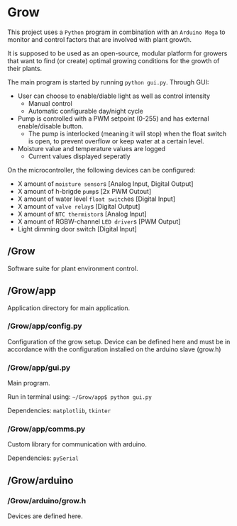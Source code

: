 # Grow
This project uses a `Python` program in combination with an `Arduino Mega` to monitor and control factors that are involved with plant growth.

It is supposed to be used as an open-source, modular platform for growers that want to find (or create) optimal growing conditions for the growth of their plants.

The main program is started by running `python gui.py`. 
Through GUI:
- User can choose to enable/diable light as well as control intensity 
    - Manual control
    - Automatic configurable day/night cycle
- Pump is controlled with a PWM setpoint (0-255) and has external enable/disable button. 
    - The pump is interlocked (meaning it will stop) when the float switch is open, to prevent overflow or keep water at a certain level.
- Moisture value and temperature values are logged
  - Current values displayed seperatly

On the microcontroller, the following devices can be configured:
- X amount of `moisture sensor`s [Analog Input, Digital Output] 
- X amount of h-brigde `pump`s [2x PWM Outout]
- X amount of water level `float switch`es [Digital Input]
- X amount of `valve relay`s [Digital Output]
- X amount of `NTC thermistor`s [Analog Input]
- X amount of RGBW-channel `LED driver`s [PWM Output]
- Light dimming door switch [Digital Input]

## /Grow
Software suite for plant environment control.

## /Grow/app
Application directory for main application. 

### /Grow/app/config.py
Configuration of the grow setup. 
Device can be defined here and must be in accordance with the configuration installed on the arduino slave (grow.h)

### /Grow/app/gui.py
Main program.

Run in terminal using: `~/Grow/app$ python gui.py`

Dependencies: `matplotlib`, `tkinter`

### /Grow/app/comms.py
Custom library for communication with arduino.

Dependencies: `pySerial`

## /Grow/arduino

### /Grow/arduino/grow.h
Devices are defined here.
